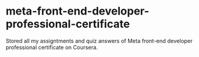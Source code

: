 # meta-front-end-developer-professional-certificate
Stored all my assigntments and quiz answers of Meta front-end developer professional certificate on Coursera. 
